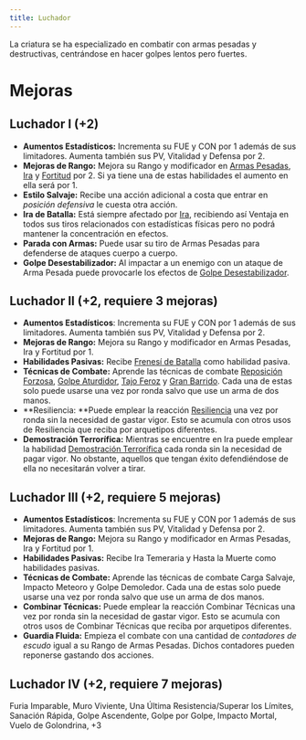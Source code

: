 ```yaml
---
title: Luchador
---
```


La criatura se ha especializado en combatir con armas pesadas y destructivas, centrándose en hacer golpes lentos pero fuertes. 

# Mejoras

## Luchador I (+2)

- **Aumentos Estadísticos:** Incrementa su FUE y CON por 1 además de sus limitadores. Aumenta también sus PV, Vitalidad y Defensa por 2.
- **Mejoras de Rango:** Mejora su Rango y modificador en [Armas Pesadas](../../rangos/armas/pesadas.md), [Ira](../../rangos/combate/ira.md) y [Fortitud](../../rangos/combate/fortitud.md) por 2. Si ya tiene una de estas habilidades el aumento en ella será por 1. 
- **Estilo Salvaje:** Recibe una acción adicional a costa que entrar en *posición defensiva* le cuesta otra acción.
- **Ira de Batalla:** Está siempre afectado por [Ira](../../rangos/combate/ira.md#ira-de-combate), recibiendo así Ventaja en todos sus tiros relacionados con estadísticas físicas pero no podrá mantener la concentración en efectos. 
- **Parada con Armas:** Puede usar su tiro de Armas Pesadas para defenderse de ataques cuerpo a cuerpo.
- **Golpe Desestabilizador:** Al impactar a un enemigo con un ataque de Arma Pesada puede provocarle los efectos de [Golpe Desestabilizador](../../rangos/armas/pesadas.md#golpe-desestabilizador).  

## Luchador II (+2, requiere 3 mejoras)

- **Aumentos Estadísticos**: Incrementa su FUE y CON por 1 además de sus limitadores. Aumenta también sus PV, Vitalidad y Defensa por 2.
- **Mejoras de Rango:** Mejora su Rango y modificador en Armas Pesadas, Ira y Fortitud por 1.
- **Habilidades Pasivas:** Recibe [Frenesí de Batalla](../../rangos/combate/ira.md#frenesí-de-batalla) como habilidad pasiva. 
- **Técnicas de Combate:** Aprende las técnicas de combate [Reposición Forzosa](../../rangos/armas/pesadas.md#reposición-forzosa), [Golpe Aturdidor](../../rangos/armas/pesadas.md#golpe-aturdidor), [Tajo Feroz](../../rangos/armas/pesadas.md#tajo-feroz) y [Gran Barrido](../../rangos/armas/pesadas.md#gran-barrido). Cada una de estas solo puede usarse una vez por ronda salvo que use un arma de dos manos.
- **Resiliencia: **Puede emplear la reacción [Resiliencia](../../rangos/combate/fortitud.md#resiliencia) una vez por ronda sin la necesidad de gastar vigor. Esto se acumula con otros usos de Resiliencia que reciba por arquetipos diferentes.
- **Demostración Terrorífica:** Mientras se encuentre en Ira puede emplear la habilidad [Demostración Terrorífica](../../rangos/combate/ira.md#demostración-terrorífica) cada ronda sin la necesidad de pagar vigor. No obstante, aquellos que tengan éxito defendiéndose de ella no necesitarán volver a tirar.

## Luchador III (+2, requiere 5 mejoras)

- **Aumentos Estadísticos**: Incrementa su FUE y CON por 1 además de sus limitadores. Aumenta también sus PV, Vitalidad y Defensa por 2.
- **Mejoras de Rango:** Mejora su Rango y modificador en Armas Pesadas, Ira y Fortitud por 1.
- **Habilidades Pasivas:** Recibe Ira Temeraria y Hasta la Muerte como habilidades pasivas. 
- **Técnicas de Combate:** Aprende las técnicas de combate Carga Salvaje, Impacto Meteoro y Golpe Demoledor. Cada una de estas solo puede usarse una vez por ronda salvo que use un arma de dos manos.
- **Combinar Técnicas:** Puede emplear la reacción Combinar Técnicas una vez por ronda sin la necesidad de gastar vigor. Esto se acumula con otros usos de Combinar Técnicas que reciba por arquetipos diferentes.
- **Guardia Fluida:** Empieza el combate con una cantidad de *contadores de escudo* igual a su Rango de Armas Pesadas. Dichos contadores pueden reponerse gastando dos acciones.

## Luchador IV (+2, requiere 7 mejoras)

Furia Imparable, Muro Viviente, Una Última Resistencia/Superar los Límites, Sanación Rápida, Golpe Ascendente, Golpe por Golpe, Impacto Mortal, Vuelo de Golondrina, +3 

